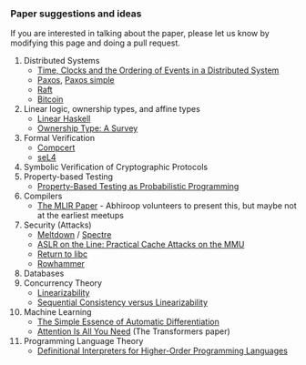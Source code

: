 ### Paper suggestions and ideas

If you are interested in talking about the paper, please let us know by modifying this page and doing a pull request.

1. Distributed Systems
     - [Time, Clocks and the Ordering of Events in a Distributed System](https://lamport.azurewebsites.net/pubs/time-clocks.pdf)
     - [Paxos](https://lamport.azurewebsites.net/pubs/lamport-paxos.pdf), [Paxos simple](https://lamport.azurewebsites.net/pubs/paxos-simple.pdf)
     - [Raft](https://raft.github.io/raft.pdf)
     - [Bitcoin](https://bitcoin.org/bitcoin.pdf)
2. Linear logic, ownership types, and affine types
     - [Linear Haskell](https://arxiv.org/pdf/1710.09756)
     - [Ownership Type: A Survey](https://ilyasergey.net/papers/ownership-survey.pdf)
3. Formal Verification
     - [Compcert](https://dl.acm.org/doi/pdf/10.1145/1111320.1111042)
     - [seL4](https://www.sigops.org/s/conferences/sosp/2009/papers/klein-sosp09.pdf)
4. Symbolic Verification of Cryptographic Protocols
5. Property-based Testing
     - [Property-Based Testing as Probabilistic Programming](https://arxiv.org/abs/2508.14394)
6. Compilers
     - [The MLIR Paper](https://arxiv.org/pdf/2002.11054) - Abhiroop volunteers to present this, but maybe not at the earliest meetups
7. Security (Attacks)
      - [Meltdown](https://meltdownattack.com/meltdown.pdf) / [Spectre](https://spectreattack.com/spectre.pdf)
      - [ASLR on the Line: Practical Cache Attacks on the MMU](https://www.ndss-symposium.org/wp-content/uploads/2017/09/ndss2017_09-1_Gras_paper.pdf)
      - [Return to libc](https://dl.acm.org/doi/pdf/10.1145/1315245.1315313)
      - [Rowhammer](https://users.ece.cmu.edu/~yoonguk/papers/kim-isca14.pdf)
8. Databases
9. Concurrency Theory  
      - [Linearizability](https://cs.brown.edu/~mph/HerlihyW90/p463-herlihy.pdf) 
      - [Sequential Consistency versus Linearizability](https://courses.csail.mit.edu/6.852/01/papers/p91-attiya.pdf) 
10. Machine Learning
      - [The Simple Essence of Automatic Differentiation](https://arxiv.org/pdf/1804.00746)
      - [Attention Is All You Need](https://arxiv.org/pdf/1706.03762) (The Transformers paper)
11. Programming Language Theory
      - [Definitional Interpreters for Higher-Order Programming Languages](https://homepages.inf.ed.ac.uk/wadler/papers/papers-we-love/reynolds-definitional-interpreters-1998.pdf)
